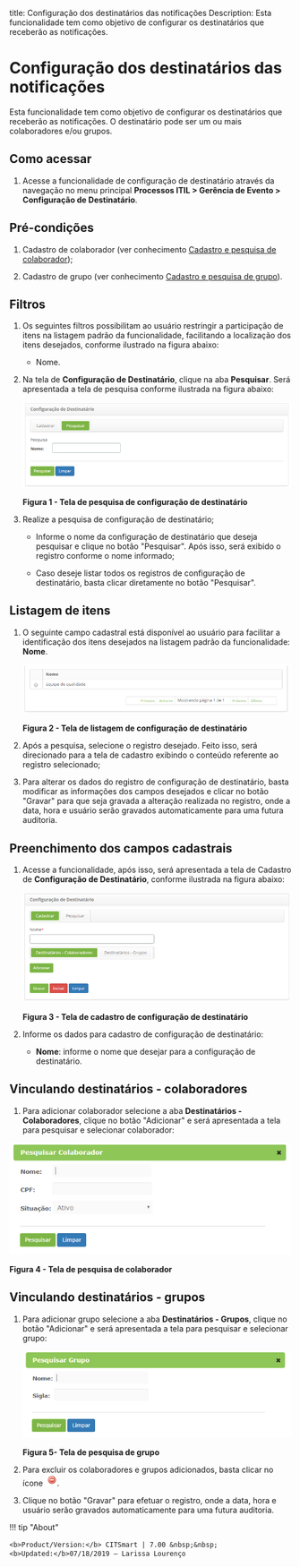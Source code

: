 title: Configuração dos destinatários das notificações
Description: Esta funcionalidade tem como objetivo de configurar os destinatários que receberão as notificações. 
# Configuração dos destinatários das notificações

Esta funcionalidade tem como objetivo de configurar os destinatários que receberão as notificações. O destinatário pode ser 
um ou mais colaboradores e/ou grupos.

Como acessar
-------------

1. Acesse a funcionalidade de configuração de destinatário através da navegação no menu principal 
**Processos ITIL > Gerência de Evento > Configuração de Destinatário**. 

Pré-condições
--------------

1. Cadastro de colaborador (ver conhecimento [Cadastro e pesquisa de colaborador](/pt-br/citsmart-platform-7/initial-settings/access-settings/user/group.html));

2. Cadastro de grupo (ver conhecimento [Cadastro e pesquisa de grupo](/pt-br/citsmart-platform-7/initial-settings/access-settings/user/group.html)).

Filtros
---------

1. Os seguintes filtros possibilitam ao usuário restringir a participação de itens na listagem padrão da funcionalidade, 
facilitando a localização dos itens desejados, conforme ilustrado na figura abaixo:

    - Nome.
    
2. Na tela de **Configuração de Destinatário**, clique na aba **Pesquisar**. Será apresentada a tela de pesquisa conforme ilustrada
na figura abaixo:

    ![Pesquisa](images/dest-noti.img1.png)
    
    **Figura 1 - Tela de pesquisa de configuração de destinatário**
    
3. Realize a pesquisa de configuração de destinatário;

    - Informe o nome da configuração de destinatário que deseja pesquisar e clique no botão "Pesquisar". Após isso, será exibido o 
    registro conforme o nome informado;
    
    - Caso deseje listar todos os registros de configuração de destinatário, basta clicar diretamente no botão "Pesquisar".
    
Listagem de itens
--------------------

1. O seguinte campo cadastral está disponível ao usuário para facilitar a identificação dos itens desejados na listagem 
padrão da funcionalidade: **Nome**.

    ![Listagem](images/dest-noti.img2.png)
    
    **Figura 2 - Tela de listagem de configuração de destinatário**
    
2. Após a pesquisa, selecione o registro desejado. Feito isso, será direcionado para a tela de cadastro exibindo o conteúdo
referente ao registro selecionado;

3. Para alterar os dados do registro de configuração de destinatário, basta modificar as informações dos campos desejados e 
clicar no botão "Gravar" para que seja gravada a alteração realizada no registro, onde a data, hora e usuário serão gravados 
automaticamente para uma futura auditoria.

Preenchimento dos campos cadastrais
-------------------------------------

1. Acesse a funcionalidade, após isso, será apresentada a tela de Cadastro de **Configuração de Destinatário**, conforme 
ilustrada na figura abaixo:

    ![Cadastro](images/dest-noti.img3.png)
    
    **Figura 3 - Tela de cadastro de configuração de destinatário**
    
2. Informe os dados para cadastro de configuração de destinatário:

    - **Nome**: informe o nome que desejar para a configuração de destinatário.
    
Vinculando destinatários - colaboradores
------------------------------------------

1. Para adicionar colaborador selecione a aba **Destinatários - Colaboradores**, clique no botão "Adicionar" e será apresentada a 
tela para pesquisar e selecionar colaborador:

![Pesquisa](images/dest-noti.img4.png)

**Figura 4 - Tela de pesquisa de colaborador**

Vinculando destinatários - grupos
----------------------------------

1. Para adicionar grupo selecione a aba **Destinatários - Grupos**, clique no botão "Adicionar" e será apresentada a tela para
pesquisar e selecionar grupo:

    ![Pesquisa](images/dest-noti.img5.png)
    
    **Figura 5- Tela de pesquisa de grupo**
    
2. Para excluir os colaboradores e grupos adicionados, basta clicar no ícone ![simbolo](images/simb-menos.red.png).

3. Clique no botão "Gravar" para efetuar o registro, onde a data, hora e usuário serão gravados automaticamente para 
uma futura auditoria.

!!! tip "About"

    <b>Product/Version:</b> CITSmart | 7.00 &nbsp;&nbsp;
    <b>Updated:</b>07/18/2019 – Larissa Lourenço
